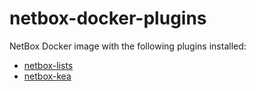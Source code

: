 # netbox-docker-plugins

NetBox Docker image with the following plugins installed:
- [netbox-lists](https://github.com/devon-mar/netbox-lists)
- [netbox-kea](https://github.com/devon-mar/netbox-kea)
